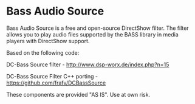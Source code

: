 ﻿# Bass Audio Source

Bass Audio Source is a free and open-source DirectShow filter. The filter allows you to play audio files supported by the BASS library in media players with DirectShow support.


Based on the following code:

DC-Bass Source filter - http://www.dsp-worx.de/index.php?n=15

DC-Bass Source Filter C++ porting - https://github.com/frafv/DCBassSource


These components are provided "AS IS". Use at own risk.